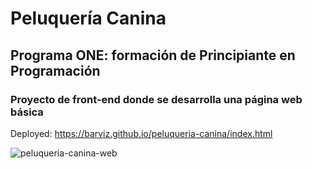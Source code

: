 # Peluquería Canina

## Programa ONE: formación de Principiante en Programación

### Proyecto de front-end donde se desarrolla una página web básica

Deployed: https://barviz.github.io/peluqueria-canina/index.html

![peluqueria-canina-web](https://user-images.githubusercontent.com/96797843/183224790-fb06c2fe-2d96-408d-8243-2cb3c3094e47.png)
